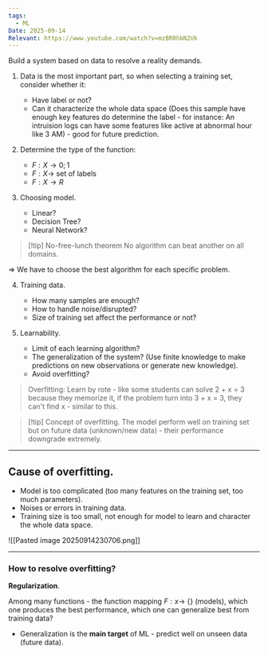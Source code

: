 ```yaml
---
tags:
  - ML
Date: 2025-09-14
Relevant: https://www.youtube.com/watch?v=mzBR0hbN2Uk
---
```

Build a system based on data to resolve a reality demands.

1. Data is the most important part, so when selecting a training set, consider whether it:

	- Have label or not?
	- Can it characterize the whole data space (Does this sample have enough key features do determine the label - for instance: An intruision logs can have some features like active at abnormal hour like 3 AM) - good for future prediction.

2. Determine the type of the function:

	- $F: X \to {0; 1}$
	- $F: X \to$ set of labels
	- $F: X \to R$

3. Choosing model.

	- Linear?
	- Decision Tree?
	- Neural Network?

>[!tip] No-free-lunch theorem
>No algorithm can beat another on all domains.

=> We have to choose the best algorithm for each specific problem.

4. Training data.

	- How many samples are enough?
	- How to handle noise/disrupted?
	- Size of training set affect the performance or not?

5. Learnability.

	- Limit of each learning algorithm?
	- The generalization of the system? (Use finite knowledge to make predictions on new observations or generate new knowledge).
	- Avoid overfitting?

> Overfitting: Learn by rote - like some students can solve 2 + x = 3 because they memorize it, if the problem turn into 3 + x = 3, they can't find x - similar to this.

>[!tip] Concept of overfitting.
>The model perform well on training set but on future data (unknown/new data) - their performance downgrade extremely.

---
## Cause of overfitting.

- Model is too complicated (too many features on the training set, too much parameters).
- Noises or errors in training data.
- Training size is too small, not enough for model to learn and character the whole data space.

![[Pasted image 20250914230706.png]]


---
### How to resolve overfitting?

**Regularization**.

Among many functions - the function mapping $F: x \to$ {} (models), which one produces the best performance, which one can generalize best from training data?

- Generalization is the **main target** of ML - predict well on unseen data (future data).


